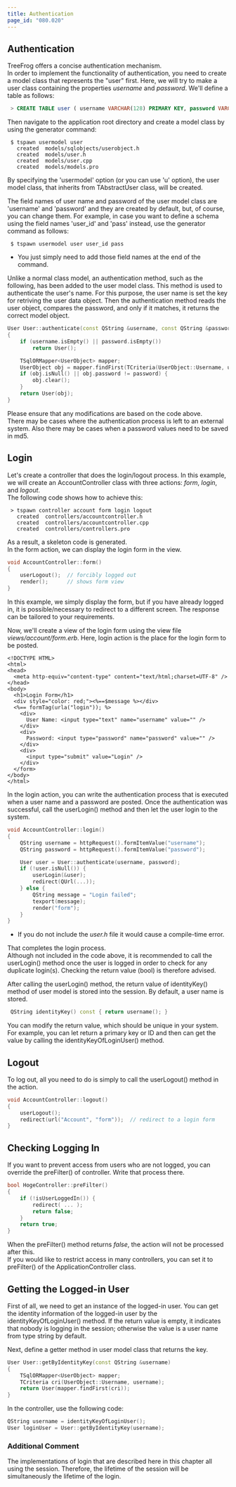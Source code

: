 ```yaml
---
title: Authentication
page_id: "080.020"
---
```


## Authentication

TreeFrog offers a concise authentication mechanism.<br>
In order to implement the functionality of authentication, you need to create a model class that represents the "user" first. Here, we will try to make a user class containing the properties *username* and *password*.
We'll define a table as follows:

```sql
 > CREATE TABLE user ( username VARCHAR(128) PRIMARY KEY, password VARCHAR(128) );
```

Then navigate to the application root directory and create a model class by using the generator command:

```
 $ tspawn usermodel user
   created  models/sqlobjects/userobject.h
   created  models/user.h
   created  models/user.cpp
   created  models/models.pro
```

By specifying the 'usermodel' option (or you can use 'u' option), the user model class, that inherits from TAbstractUser class, will be created.

The field names of user name and password of the user model class are 'username' and 'password' and they are created by default, but, of course, you can change them. For example, in case you want to define a schema using the field names 'user_id' and 'pass' instead, use the generator command as follows:

```
 $ tspawn usermodel user user_id pass
```

- You just simply need to add those field names at the end of the command.

Unlike a normal class model, an authentication method, such as the following, has been added to the user model class. This method is used to authenticate the user's name. For this purpose, the user name is set the key for retriving the user data object. Then the authentication method reads the user object, compares the password, and only if it matches, it returns the correct model object.

```c++
User User::authenticate(const QString &username, const QString &password)
{
    if (username.isEmpty() || password.isEmpty())
        return User();

    TSqlORMapper<UserObject> mapper;
    UserObject obj = mapper.findFirst(TCriteria(UserObject::Username, username));
    if (obj.isNull() || obj.password != password) {
        obj.clear();
    }
    return User(obj);
}
```

Please ensure that any modifications are based on the code above.<br>
There may be cases where the authentication process is left to an external system. Also there may be cases when a password values need to be saved in md5.

## Login

Let's create a controller that does the login/logout process. In this example, we will create an AccountController class with three actions: *form*, *login*, and *logout*.<br>
The following code shows how to achieve this:

```
 > tspawn controller account form login logout
   created  controllers/accountcontroller.h
   created  controllers/accountcontroller.cpp
   created  controllers/controllers.pro
```

As a result, a skeleton code is generated.<br>
In the form action, we can display the login form in the view.

```c++
void AccountController::form()
{
    userLogout();  // forcibly logged out
    render();      // shows form view
}
```

In this example, we simply display the form, but if you have already logged in, it is possible/necessary to redirect to a different screen. The response can be tailored to your requirements.

Now, we'll create a view of the login form using the view file *views/account/form.erb*. Here, login action is the place for the login form to be posted.

```
<!DOCTYPE HTML>
<html>
<head>
  <meta http-equiv="content-type" content="text/html;charset=UTF-8" />
</head>
<body>
  <h1>Login Form</h1>
  <div style="color: red;"><%==$message %></div>
  <%== formTag(urla("login")); %>
    <div>
      User Name: <input type="text" name="username" value="" />
    </div>
    <div>
      Password: <input type="password" name="password" value="" />
    </div>
    <div>
      <input type="submit" value="Login" />
    </div>
  </form>
</body>
</html>
```

In the login action, you can write the authentication process that is executed when a user name and a password are posted. Once the authentication was successful, call the userLogin() method and then let the user login to the system.

```c++
void AccountController::login()
{
    QString username = httpRequest().formItemValue("username");
    QString password = httpRequest().formItemValue("password");

    User user = User::authenticate(username, password);
    if (!user.isNull()) {
        userLogin(&user);
        redirect(QUrl(...));
    } else {
        QString message = "Login failed";
        texport(message);
        render("form");
    }
}
```

- If you do not include the *user.h* file it would cause a compile-time error.

That completes the login process.<br>
Although not included in the code above, it is recommended to call the userLogin() method once the user is logged in order to check for any duplicate login(s). Checking the return value (bool) is therefore advised.

After calling the userLogin() method, the return value of identityKey() method of user model is stored into the session. By default, a user name is stored.

```c++
 QString identityKey() const { return username(); }
```

You can modify the return value, which should be unique in your system. For example, you can let return a primary key or ID and then can get the value by calling the identityKeyOfLoginUser() method.

## Logout

To log out, all you need to do is simply to call the userLogout() method in the action.

```c++
void AccountController::logout()
{
    userLogout();
    redirect(url("Account", "form"));  // redirect to a login form
}
```

## Checking Logging In

If you want to prevent access from users who are not logged, you can override the preFilter() of controller. Write that process there.

```c++
bool HogeController::preFilter()
{
    if (!isUserLoggedIn()) {
        redirect( ... );
        return false;
    }
    return true;
}
```

When the preFilter() method returns *false*, the action will not be processed after this.<br>
If you would like to restrict access in many controllers, you can set it to preFilter() of the ApplicationController class.

## Getting the Logged-in User

First of all, we need to get an instance of the logged-in user. You can get the identity information of the logged-in user by the identityKeyOfLoginUser() method. If the return value is empty, it indicates that nobody is logging in the session; otherwise the value is a user name from type string by default.

Next, define a getter method in user model class that returns the key.

```c++
User User::getByIdentityKey(const QString &username)
{
    TSqlORMapper<UserObject> mapper;
    TCriteria cri(UserObject::Username, username);
    return User(mapper.findFirst(cri));
}
```

In the controller, use the following code:

```c++
QString username = identityKeyOfLoginUser();
User loginUser = User::getByIdentityKey(username);
```

### Additional Comment

The implementations of login that are described here in this chapter all using the session. Therefore, the lifetime of the session will be simultaneously the lifetime of the login.